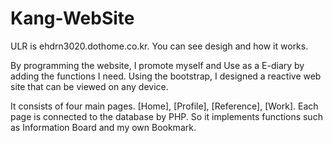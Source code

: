 # Kang-WebSite
ULR is ehdrn3020.dothome.co.kr. You can see desigh and how it works.

By programming the website, I promote myself and Use as a E-diary by adding the functions I need. Using the bootstrap, I designed a reactive web site that can be viewed on any device. 

It consists of four main pages. [Home], [Profile], [Reference], [Work]. Each page is connected to the database by PHP. So it implements functions such as Information Board and my own Bookmark.
